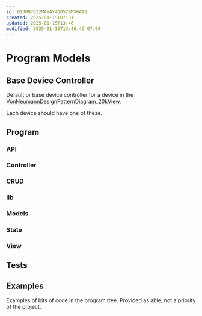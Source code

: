 ```yaml
---
id: 01JHN7632MAY4Y4Q057BMX6AAG
created: 2025-01-15T07:51
updated: 2025-01-15T13:46
modified: 2025-01-15T13:46:42-07:00
---
```

# Program Models

## Base Device Controller

Default or base device controller for a device in the [VonNeumannDesignPatternDiagram_20kView](VonNeumannDesignPatternDiagram_20kView.drawio).

Each device should have one of these.
## Program
### API

### Controller

### CRUD

### lib

### Models

### State

### View

## Tests

## Examples

Examples of bits of code in the program tree.  Provided as able, not a priority of the project.